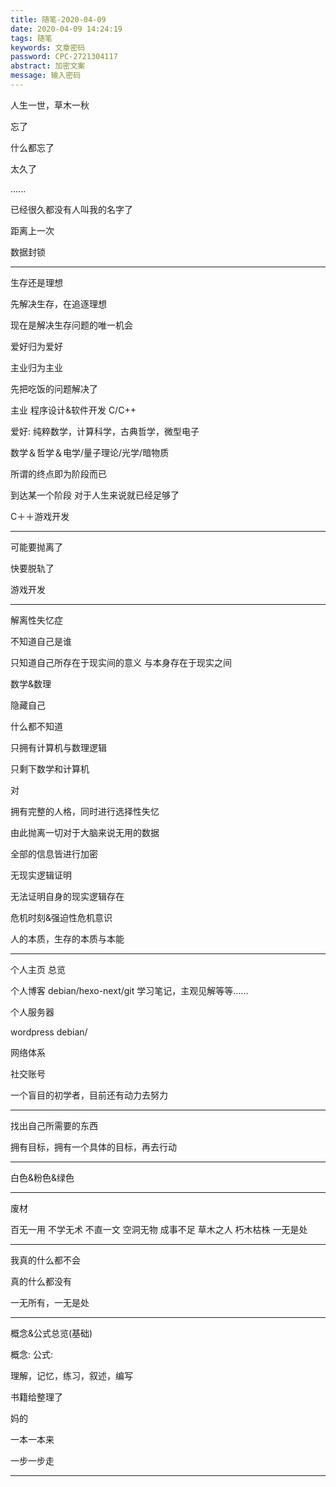 ```yaml
---
title: 随笔-2020-04-09
date: 2020-04-09 14:24:19
tags: 随笔
keywords: 文章密码
password: CPC-2721304117
abstract: 加密文案
message: 输入密码
---
```


人生一世，草木一秋

忘了

什么都忘了

太久了

......

已经很久都没有人叫我的名字了

距离上一次

数据封锁

---

生存还是理想

先解决生存，在追逐理想

现在是解决生存问题的唯一机会

爱好归为爱好

主业归为主业

先把吃饭的问题解决了

主业
程序设计&软件开发
C/C++

爱好: 
纯粹数学，计算科学，古典哲学，微型电子

数学＆哲学＆电学/量子理论/光学/暗物质

所谓的终点即为阶段而已

到达某一个阶段
对于人生来说就已经足够了

C＋＋游戏开发

---

可能要抛离了

快要脱轨了

游戏开发

---

解离性失忆症

不知道自己是谁

只知道自己所存在于现实间的意义
与本身存在于现实之间

数学&数理

隐藏自己

什么都不知道

只拥有计算机与数理逻辑

只剩下数学和计算机

对

拥有完整的人格，同时进行选择性失忆

由此抛离一切对于大脑来说无用的数据

全部的信息皆进行加密

无现实逻辑证明

无法证明自身的现实逻辑存在

危机时刻&强迫性危机意识

人的本质，生存的本质与本能

---

个人主页
总览

个人博客
debian/hexo-next/git
学习笔记，主观见解等等......

个人服务器

wordpress
debian/

网络体系

社交账号

一个盲目的初学者，目前还有动力去努力

---

找出自己所需要的东西

拥有目标，拥有一个具体的目标，再去行动

---

白色&粉色&绿色

---

废材

百无一用
不学无术
不直一文
空洞无物
成事不足
草木之人
朽木枯株
一无是处

---

我真的什么都不会

真的什么都没有

一无所有，一无是处

---

概念&公式总览(基础)

概念:
公式:

理解，记忆，练习，叙述，编写

书籍给整理了

妈的

一本一本来

一步一步走

---




